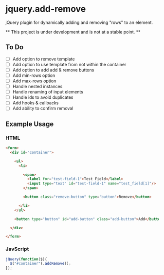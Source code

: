# jquery.add-remove
jQuery plugin for dynamically adding and removing "rows" to an element.

** This project is under development and is not at a stable point. **

## To Do ##
- [ ] Add option to remove template
- [ ] Add option to use template from not within the container
- [ ] Add option to add add & remove buttons
- [ ] Add min-rows option
- [ ] Add max-rows option
- [ ] Handle nested instances
- [ ] Handle renaming of input elements
- [ ] Handle ids to avoid duplicates
- [ ] Add hooks & callbacks
- [ ] Add ability to confirm removal

## Example Usage ##

### HTML ###
```html
<form>
  <div id="container">

    <ul>
      <li>

        <span>
          <label for="test-field-1">Test Field</label>
          <input type="text" id="test-field-1" name="test_field[1]"/>
        </span>

        <button class="remove-button" type="button">Remove</button>

      </li>
    </ul>

    <button type="button" id="add-button" class="add-button">Add</button>

  </div>

</form>
```

### JavScript ###
```javascript
jQuery(function($){
  $("#container").addRemove();
});
```


